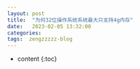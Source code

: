 ```yaml
---
layout: post
title:  "为何32位操作系统系统最大只支持4g内存"
date:   2023-02-05 13:32:00
categories: 
tags:  zengzzzzz-blog
---
```


* content
{:toc}

  
&nbsp;

